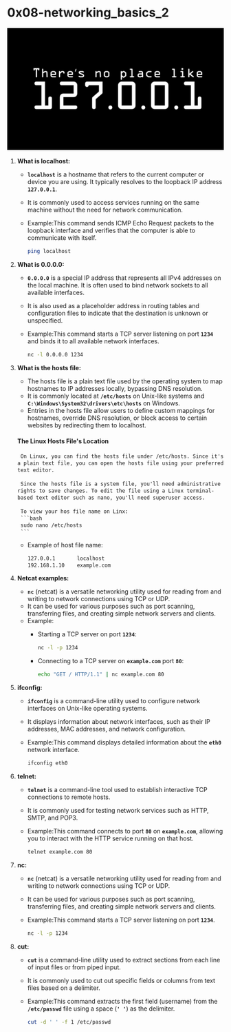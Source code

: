 # 0x08-networking_basics_2
<img src="localhost.png">


1. **What is localhost:**
    - **`localhost`** is a hostname that refers to the current computer or device you are using. It typically resolves to the loopback IP address **`127.0.0.1`**.
    - It is commonly used to access services running on the same machine without the need for network communication.
    - Example:This command sends ICMP Echo Request packets to the loopback interface and verifies that the computer is able to communicate with itself.
        
        ```bash
        ping localhost
        ```
        
2. **What is 0.0.0.0:**
    - **`0.0.0.0`** is a special IP address that represents all IPv4 addresses on the local machine. It is often used to bind network sockets to all available interfaces.
    - It is also used as a placeholder address in routing tables and configuration files to indicate that the destination is unknown or unspecified.
    - Example:This command starts a TCP server listening on port **`1234`** and binds it to all available network interfaces.
        
        ```bash
        nc -l 0.0.0.0 1234
        ```
        
3. **What is the hosts file:**
    - The hosts file is a plain text file used by the operating system to map hostnames to IP addresses locally, bypassing DNS resolution.
    - It is commonly located at **`/etc/hosts`** on Unix-like systems and **`C:\Windows\System32\drivers\etc\hosts`** on Windows.
    - Entries in the hosts file allow users to define custom mappings for hostnames, override DNS resolution, or block access to certain websites by redirecting them to localhost.
    
    #### The Linux Hosts File's Location
        On Linux, you can find the hosts file under /etc/hosts. Since it's a plain text file, you can open the hosts file using your preferred text editor.

        Since the hosts file is a system file, you'll need administrative rights to save changes. To edit the file using a Linux terminal-based text editor such as nano, you'll need superuser access.

        To view your hos file name on Linx:
        ```bash
        sudo nano /etc/hosts
        ```

    - Example of host file name:
        
        ```
        127.0.0.1       localhost
        192.168.1.10    example.com
        ```
        
4. **Netcat examples:**
    - **`nc`** (netcat) is a versatile networking utility used for reading from and writing to network connections using TCP or UDP.
    - It can be used for various purposes such as port scanning, transferring files, and creating simple network servers and clients.
    - Example:
        - Starting a TCP server on port **`1234`**:
            
            ```bash
            nc -l -p 1234
            ```
            
        - Connecting to a TCP server on **`example.com`** port **`80`**:
            
            ```bash
            echo "GET / HTTP/1.1" | nc example.com 80
            ```
            
5. **ifconfig:**
    - **`ifconfig`** is a command-line utility used to configure network interfaces on Unix-like operating systems.
    - It displays information about network interfaces, such as their IP addresses, MAC addresses, and network configuration.
    - Example:This command displays detailed information about the **`eth0`** network interface.
        
        ```bash
        ifconfig eth0
        ```
        
6. **telnet:**
    - **`telnet`** is a command-line tool used to establish interactive TCP connections to remote hosts.
    - It is commonly used for testing network services such as HTTP, SMTP, and POP3.
    - Example:This command connects to port **`80`** on **`example.com`**, allowing you to interact with the HTTP service running on that host.
        
        ```bash
        telnet example.com 80
        ```
        
7. **nc:**
    - **`nc`** (netcat) is a versatile networking utility used for reading from and writing to network connections using TCP or UDP.
    - It can be used for various purposes such as port scanning, transferring files, and creating simple network servers and clients.
    - Example:This command starts a TCP server listening on port **`1234`**.
        
        ```bash
        nc -l -p 1234
        ```
        
8. **cut:**
    - **`cut`** is a command-line utility used to extract sections from each line of input files or from piped input.
    - It is commonly used to cut out specific fields or columns from text files based on a delimiter.
    - Example:This command extracts the first field (username) from the **`/etc/passwd`** file using a space (**`' '`**) as the delimiter.
        
        ```bash
        cut -d ' ' -f 1 /etc/passwd
        ```